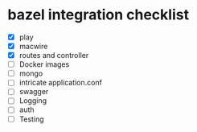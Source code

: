 # bazel integration checklist

- [x] play 
- [x] macwire
- [x] routes and controller
- [ ] Docker images
- [ ] mongo
- [ ] intricate application.conf 
- [ ] swagger
- [ ] Logging
- [ ] auth
- [ ] Testing
